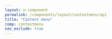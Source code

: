 ```yaml
---
layout: o-component
permalink: /components/layout/contextmenu/api
title: "Context menu"
comp: contextmenu
nav_exclude: true
---
```

